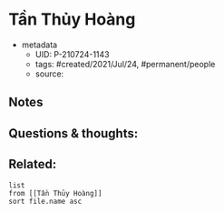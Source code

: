 # Tần Thủy Hoàng

- metadata
	- UID: P-210724-1143
	- tags: #created/2021/Jul/24, #permanent/people 
	- source: 

## Notes


## Questions & thoughts:

## Related:
```dataview
list
from [[Tần Thủy Hoàng]]
sort file.name asc
```
